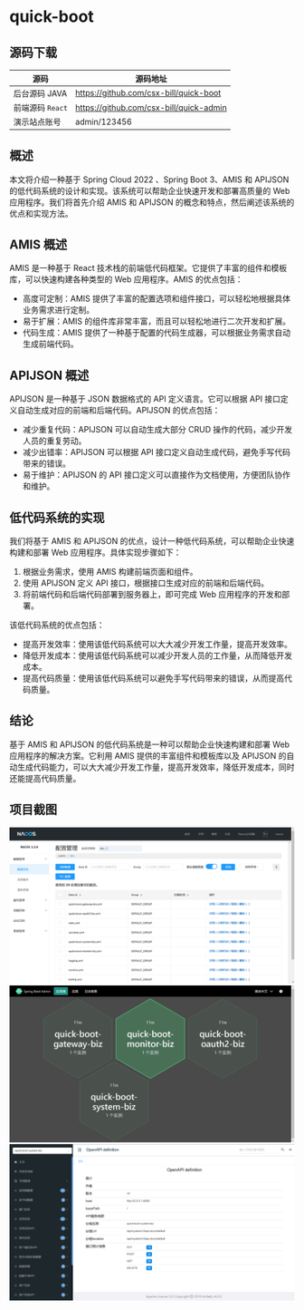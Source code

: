 # quick-boot

源码下载
-----------------------------------

| 源码           | 源码地址                                    | 
|--------------|-----------------------------------------|
| 后台源码 JAVA    | https://github.com/csx-bill/quick-boot  |
| 前端源码 `React` | https://github.com/csx-bill/quick-admin |
| 演示站点账号       | admin/123456                            |

## 概述

本文将介绍一种基于 Spring Cloud 2022 、Spring Boot 3、AMIS 和 APIJSON 的低代码系统的设计和实现。该系统可以帮助企业快速开发和部署高质量的 Web 应用程序。我们将首先介绍 AMIS 和 APIJSON 的概念和特点，然后阐述该系统的优点和实现方法。

## AMIS 概述

AMIS 是一种基于 React 技术栈的前端低代码框架。它提供了丰富的组件和模板库，可以快速构建各种类型的 Web 应用程序。AMIS 的优点包括：

- 高度可定制：AMIS 提供了丰富的配置选项和组件接口，可以轻松地根据具体业务需求进行定制。
- 易于扩展：AMIS 的组件库非常丰富，而且可以轻松地进行二次开发和扩展。
- 代码生成：AMIS 提供了一种基于配置的代码生成器，可以根据业务需求自动生成前端代码。

## APIJSON 概述

APIJSON 是一种基于 JSON 数据格式的 API 定义语言。它可以根据 API 接口定义自动生成对应的前端和后端代码。APIJSON 的优点包括：

- 减少重复代码：APIJSON 可以自动生成大部分 CRUD 操作的代码，减少开发人员的重复劳动。
- 减少出错率：APIJSON 可以根据 API 接口定义自动生成代码，避免手写代码带来的错误。
- 易于维护：APIJSON 的 API 接口定义可以直接作为文档使用，方便团队协作和维护。

## 低代码系统的实现

我们将基于 AMIS 和 APIJSON 的优点，设计一种低代码系统，可以帮助企业快速构建和部署 Web 应用程序。具体实现步骤如下：

1. 根据业务需求，使用 AMIS 构建前端页面和组件。
2. 使用 APIJSON 定义 API 接口，根据接口生成对应的前端和后端代码。
3. 将前端代码和后端代码部署到服务器上，即可完成 Web 应用程序的开发和部署。

该低代码系统的优点包括：

- 提高开发效率：使用该低代码系统可以大大减少开发工作量，提高开发效率。
- 降低开发成本：使用该低代码系统可以减少开发人员的工作量，从而降低开发成本。
- 提高代码质量：使用该低代码系统可以避免手写代码带来的错误，从而提高代码质量。

## 结论
基于 AMIS 和 APIJSON 的低代码系统是一种可以帮助企业快速构建和部署 Web 应用程序的解决方案。它利用 AMIS 提供的丰富组件和模板库以及 APIJSON 的自动生成代码能力，可以大大减少开发工作量，提高开发效率，降低开发成本，同时还能提高代码质量。

## 项目截图
![预览.png](images/nacos.png)
![预览.png](images/monitor.png)
![预览.png](images/doc.png)
